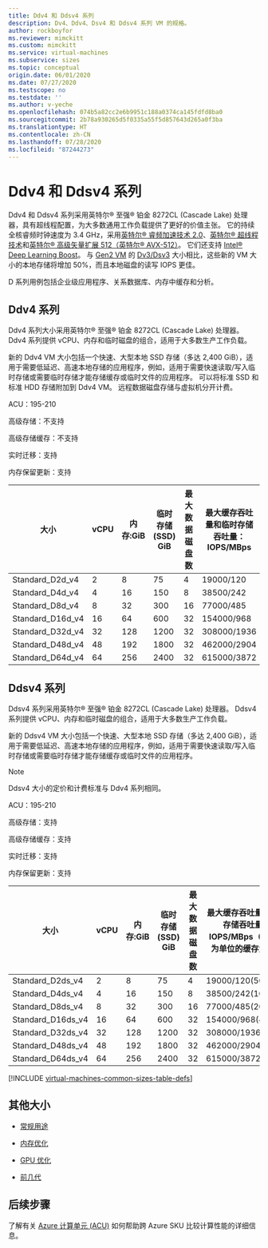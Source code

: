 ```yaml
---
title: Ddv4 和 Ddsv4 系列
description: Dv4、Ddv4、Dsv4 和 Ddsv4 系列 VM 的规格。
author: rockboyfor
ms.reviewer: mimckitt
ms.custom: mimckitt
ms.service: virtual-machines
ms.subservice: sizes
ms.topic: conceptual
origin.date: 06/01/2020
ms.date: 07/27/2020
ms.testscope: no
ms.testdate: ''
ms.author: v-yeche
ms.openlocfilehash: 074b5a82cc2e6b9951c188a0374ca145fdfd8ba0
ms.sourcegitcommit: 2b78a930265d5f0335a55f5d857643d265a0f3ba
ms.translationtype: HT
ms.contentlocale: zh-CN
ms.lasthandoff: 07/28/2020
ms.locfileid: "87244273"
---
```

<!--Pending GA on Q3 2020, only be suitable for China East 2 site-->
<!--RELEASE BEFORE CONFIRME AND BE CAREFULLY-->
# <a name="ddv4-and-ddsv4-series"></a>Ddv4 和 Ddsv4 系列

Ddv4 和 Ddsv4 系列采用英特尔&reg; 至强&reg; 铂金 8272CL (Cascade Lake) 处理器，具有超线程配置，为大多数通用工作负载提供了更好的价值主张。 它的持续全核睿频时钟速度为 3.4 GHz，采用[英特尔&reg; 睿频加速技术 2.0](https://www.intel.com/content/www/us/en/architecture-and-technology/turbo-boost/turbo-boost-technology.html)、[英特尔&reg; 超线程技术](https://www.intel.com/content/www/us/en/architecture-and-technology/hyper-threading/hyper-threading-technology.html)和[英特尔&reg; 高级矢量扩展 512（英特尔&reg; AVX-512）](https://www.intel.com/content/www/us/en/architecture-and-technology/avx-512-overview.html)。 它们还支持 [Intel&reg; Deep Learning Boost](https://software.intel.com/content/www/us/en/develop/topics/ai/deep-learning-boost.html)。 与 [Gen2 VM](/virtual-machines/linux/generation-2) 的 [Dv3/Dsv3](/virtual-machines/dv3-dsv3-series) 大小相比，这些新的 VM 大小的本地存储将增加 50%，而且本地磁盘的读写 IOPS 更佳。

D 系列用例包括企业级应用程序、关系数据库、内存中缓存和分析。

## <a name="ddv4-series"></a>Ddv4 系列

Ddv4 系列大小采用英特尔&reg; 至强&reg; 铂金 8272CL (Cascade Lake) 处理器。 Ddv4 系列提供 vCPU、内存和临时磁盘的组合，适用于大多数生产工作负载。

新的 Ddv4 VM 大小包括一个快速、大型本地 SSD 存储（多达 2,400 GiB），适用于需要低延迟、高速本地存储的应用程序，例如，适用于需要快速读取/写入临时存储或需要临时存储才能存储缓存或临时文件的应用程序。 可以将标准 SSD 和标准 HDD 存储附加到 Ddv4 VM。 远程数据磁盘存储与虚拟机分开计费。

ACU：195-210

高级存储：不支持

高级存储缓存：不支持

实时迁移：支持

内存保留更新：支持

| 大小 | vCPU | 内存:GiB | 临时存储 (SSD) GiB | 最大数据磁盘数 | 最大缓存吞吐量和临时存储吞吐量：IOPS/MBps | 最大 NIC 数/预期网络带宽 (Mbps) |
|---|---|---|---|---|---|---|
| Standard_D2d_v4 | 2 | 8 | 75 | 4 | 19000/120 | 2/1000 |
| Standard_D4d_v4 | 4 | 16 | 150 | 8 | 38500/242 | 2/2000 |
| Standard_D8d_v4 | 8 | 32 | 300 | 16 | 77000/485 | 4/4000 |
| Standard_D16d_v4 | 16 | 64 | 600 | 32 | 154000/968 | 8/8000 |
| Standard_D32d_v4 | 32 | 128 | 1200 | 32 | 308000/1936 | 8/16000 |
| Standard_D48d_v4 | 48 | 192 | 1800 | 32 | 462000/2904 | 8/24000 |
| Standard_D64d_v4 | 64 | 256 | 2400 | 32 | 615000/3872 | 8/30000 |

## <a name="ddsv4-series"></a>Ddsv4 系列

Ddsv4 系列采用英特尔&reg; 至强&reg; 铂金 8272CL (Cascade Lake) 处理器。 Ddsv4 系列提供 vCPU、内存和临时磁盘的组合，适用于大多数生产工作负载。

新的 Ddsv4 VM 大小包括一个快速、大型本地 SSD 存储（多达 2,400 GiB），适用于需要低延迟、高速本地存储的应用程序，例如，适用于需要快速读取/写入临时存储或需要临时存储才能存储缓存或临时文件的应用程序。 

 > [!NOTE]
 >Ddsv4 大小的定价和计费标准与 Ddv4 系列相同。

ACU：195-210

高级存储：支持

高级存储缓存：支持

实时迁移：支持

内存保留更新：支持

| 大小 | vCPU | 内存:GiB | 临时存储 (SSD) GiB | 最大数据磁盘数 | 最大缓存吞吐量和临时存储吞吐量：IOPS/MBps（以 GiB 为单位的缓存大小） | 最大非缓存磁盘吞吐量：IOPS/MBps | 最大 NIC 数/预期网络带宽 (Mbps) |
|---|---|---|---|---|---|---|---|
| Standard_D2ds_v4 | 2 | 8 | 75 | 4 | 19000/120(50) | 3000/48 | 2/1000 |
| Standard_D4ds_v4 | 4 | 16 | 150 | 8 | 38500/242(100) | 6400/96 | 2/2000 |
| Standard_D8ds_v4 | 8 | 32 | 300 | 16 | 77000/485(200) | 12800/192 | 4/4000 |
| Standard_D16ds_v4 | 16 | 64 | 600 | 32 | 154000/968(400) | 25600/384 | 8/8000 |
| Standard_D32ds_v4 | 32 | 128 | 1200 | 32 | 308000/1936(800) | 51200/768 | 8/16000 |
| Standard_D48ds_v4 | 48 | 192 | 1800 | 32 | 462000/2904(1200) | 76800/1152 | 8/24000 |
| Standard_D64ds_v4 | 64 | 256 | 2400 | 32 | 615000/3872(1600) | 80000/1200 | 8/30000 |

[!INCLUDE [virtual-machines-common-sizes-table-defs](../../includes/virtual-machines-common-sizes-table-defs.md)]

## <a name="other-sizes"></a>其他大小

- [常规用途](sizes-general.md)
- [内存优化](sizes-memory.md)
    
    <!--Not Avaialble on - [Storage optimized](sizes-storage.md)-->
    
- [GPU 优化](sizes-gpu.md)
    
    <!--Not Avaialble on - [High performance compute](sizes-hpc.md)-->
    
- [前几代](sizes-previous-gen.md)

## <a name="next-steps"></a>后续步骤

了解有关 [Azure 计算单元 (ACU)](acu.md) 如何帮助跨 Azure SKU 比较计算性能的详细信息。

<!-- Update_Description: new article about ddv4 ddsv4 series -->
<!--NEW.date: 07/06/2020-->
